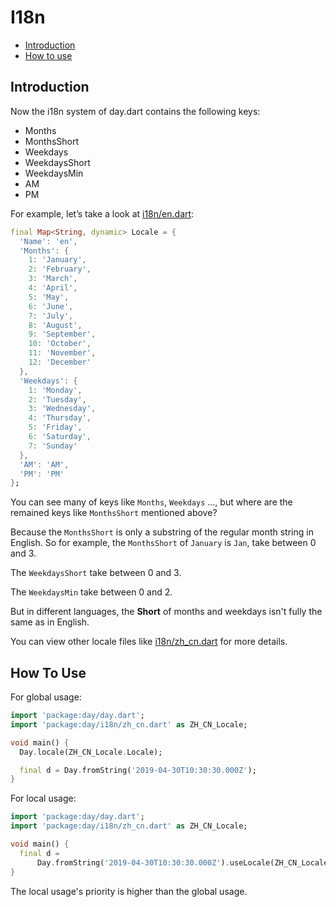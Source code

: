 # I18n

- [Introduction](#introduction)
- [How to use](#how-to-use)

## Introduction

Now the i18n system of day.dart contains the following keys:

- Months
- MonthsShort
- Weekdays
- WeekdaysShort
- WeekdaysMin
- AM
- PM

For example, let’s take a look at [i18n/en.dart](https://github.com/dayjs/day.dart/blob/master/lib/i18n/en.dart):

```dart
final Map<String, dynamic> Locale = {
  'Name': 'en',
  'Months': {
    1: 'January',
    2: 'February',
    3: 'March',
    4: 'April',
    5: 'May',
    6: 'June',
    7: 'July',
    8: 'August',
    9: 'September',
    10: 'October',
    11: 'November',
    12: 'December'
  },
  'Weekdays': {
    1: 'Monday',
    2: 'Tuesday',
    3: 'Wednesday',
    4: 'Thursday',
    5: 'Friday',
    6: 'Saturday',
    7: 'Sunday'
  },
  'AM': 'AM',
  'PM': 'PM'
};
```

You can see many of keys like `Months`, `Weekdays` ..., but where are the remained keys like `MonthsShort` mentioned above?

Because the `MonthsShort` is only a substring of the regular month string in English. So for example, the `MonthsShort` of `January` is `Jan`, take between 0 and 3.

The `WeekdaysShort` take between 0 and 3.

The `WeekdaysMin` take between 0 and 2.

But in different languages, the **Short** of months and weekdays isn't fully the same as in English.

You can view other locale files like [i18n/zh_cn.dart](https://github.com/dayjs/day.dart/blob/master/lib/i18n/zh_cn.dart) for more details.

## How To Use

For global usage:

```dart
import 'package:day/day.dart';
import 'package:day/i18n/zh_cn.dart' as ZH_CN_Locale;

void main() {
  Day.locale(ZH_CN_Locale.Locale);

  final d = Day.fromString('2019-04-30T10:30:30.000Z');
}
```

For local usage:

```dart
import 'package:day/day.dart';
import 'package:day/i18n/zh_cn.dart' as ZH_CN_Locale;

void main() {
  final d =
      Day.fromString('2019-04-30T10:30:30.000Z').useLocale(ZH_CN_Locale.Locale);
}
```

The local usage's priority is higher than the global usage.
